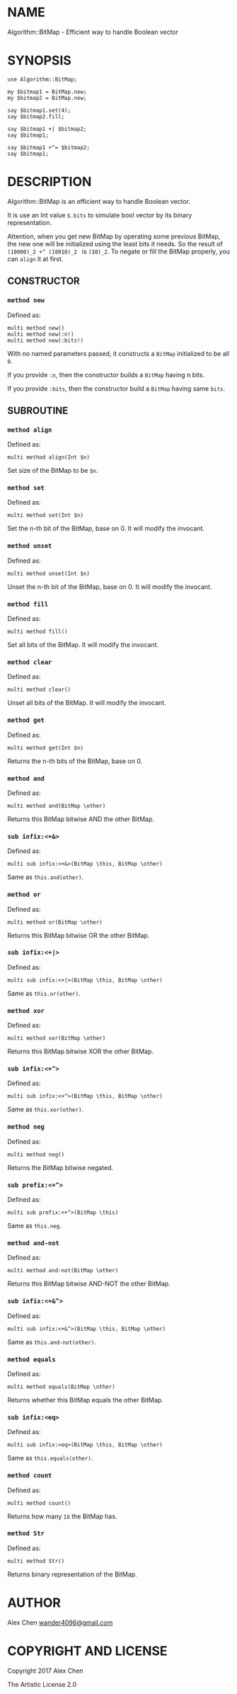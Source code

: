 NAME
====

Algorithm::BitMap - Efficient way to handle Boolean vector

SYNOPSIS
========

    use Algorithm::BitMap;

    my $bitmap1 = BitMap.new;
    my $bitmap2 = BitMap.new;

    say $bitmap1.set(4);
    say $bitmap2.fill;

    say $bitmap1 +| $bitmap2;
    say $bitmap1;

    say $bitmap1 +^= $bitmap2;
    say $bitmap1;

DESCRIPTION
===========

Algorithm::BitMap is an efficient way to handle Boolean vector.

It is use an Int value `$.bits` to simulate bool vector by its binary representation.

Attention, when you get new BitMap by operating some previous BitMap, the new one will be initialized using the least bits it needs. So the result of `(10000)_2 +^ (10010)_2 ` is `(10)_2`. To negate or fill the BitMap properly, you can `align` it at first.

CONSTRUCTOR
-----------

### `method new`

Defined as:

    multi method new()
    multi method new(:n!)
    multi method new(:bits!)

With no named parameters passed, it constructs a `BitMap` initialized to be all `0`.

If you provide `:n`, then the constructor builds a `BitMap` having n bits.

If you provide `:bits`, then the constructor build a `BitMap` having same `bits`.

SUBROUTINE
----------

### `method align`

Defined as:

    multi method align(Int $n)

Set size of the BitMap to be `$n`.

### `method set`

Defined as:

    multi method set(Int $n)

Set the n-th bit of the BitMap, base on 0. It will modify the invocant.

### `method unset`

Defined as:

    multi method unset(Int $n)

Unset the n-th bit of the BitMap, base on 0. It will modify the invocant.

### `method fill`

Defined as:

    multi method fill()

Set all bits of the BitMap. It will modify the invocant.

### `method clear`

Defined as:

    multi method clear()

Unset all bits of the BitMap. It will modify the invocant.

### `method get`

Defined as:

    multi method get(Int $n)

Returns the n-th bits of the BitMap, base on 0.

### `method and`

Defined as:

    multi method and(BitMap \other)

Returns this BitMap bitwise AND the other BitMap.

### `sub infix:<+&>`

Defined as:

    multi sub infix:<+&>(BitMap \this, BitMap \other)

Same as `this.and(other)`.

### `method or`

Defined as:

    multi method or(BitMap \other)

Returns this BitMap bitwise OR the other BitMap.

### `sub infix:<+|>`

Defined as:

    multi sub infix:<+|>(BitMap \this, BitMap \other)

Same as `this.or(other)`.

### `method xor`

Defined as:

    multi method xor(BitMap \other)

Returns this BitMap bitwise XOR the other BitMap.

### `sub infix:<+^>`

Defined as:

    multi sub infix:<+^>(BitMap \this, BitMap \other)

Same as `this.xor(other)`.

### `method neg`

Defined as:

    multi method neg()

Returns the BitMap bitwise negated.

### `sub prefix:<+^>`

Defined as:

    multi sub prefix:<+^>(BitMap \this)

Same as `this.neg`.

### `method and-not`

Defined as:

    multi method and-not(BitMap \other)

Returns this BitMap bitwise AND-NOT the other BitMap.

### `sub infix:<+&^>`

Defined as:

    multi sub infix:<+&^>(BitMap \this, BitMap \other)

Same as `this.and-not(other)`.

### `method equals`

Defined as:

    multi method equals(BitMap \other)

Returns whether this BitMap equals the other BitMap.

### `sub infix:<eq>`

Defined as:

    multi sub infix:<eq>(BitMap \this, BitMap \other)

Same as `this.equals(other)`.

### `method count`

Defined as:

    multi method count()

Returns how many `1`s the BitMap has.

### `method Str`

Defined as:

    multi method Str()

Returns binary representation of the BitMap.

AUTHOR
======

Alex Chen <wander4096@gmail.com>

COPYRIGHT AND LICENSE
=====================

Copyright 2017 Alex Chen

The Artistic License 2.0
